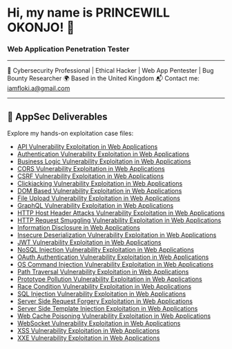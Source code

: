 # Hi, my name is PRINCEWILL OKONJO! 👋
### Web Application Penetration Tester

---

🔐 Cybersecurity Professional | Ethical Hacker | Web App Pentester | Bug Bounty Researcher
🌍 Based in the United Kingdom
📬 Contact me: iamfloki.a@gmail.com

---

## 📁 AppSec Deliverables
Explore my hands-on exploitation case files:

- [API Vulnerability Exploitation in Web Applications](https://github.com/Willmanzlair/API-Vulnerability-Exploitation-in-Web-Applications)
- [Authentication Vulnerability Exploitation in Web Applications](https://github.com/Willmanzlair/Authentication-Vulnerability-Exploitation-in-Web-Applications)
- [Business Logic Vulnerability Exploitation in Web Applications](https://github.com/Willmanzlair/Business-Logic-Vulnerability-Exploitation-in-Web-Applications)
- [CORS Vulnerability Exploitation in Web Applications](https://github.com/Willmanzlair/CORS-Vulnerability-Exploitation-in-Web-Applications)
- [CSRF Vulnerability Exploitation in Web Applications](https://github.com/Willmanzlair/CSRF-Vulnerability-Exploitation-in-Web-Applications)
- [Clickjacking Vulnerability Exploitation in Web Applications](https://github.com/Willmanzlair/Clickjacking-Vulnerability-Exploitation-in-Web-Applications)
- [DOM Based Vulnerability Exploitation in Web Applications](https://github.com/Willmanzlair/DOM-Based-Vulnerability-Exploitation-in-Web-Applications)
- [File Upload Vulnerability Exploitation in Web Applications](https://github.com/Willmanzlair/File-Upload-Vulnerability-Exploitation-in-Web-Applications)
- [GraphQL Vulnerability Exploitation in Web Applications](https://github.com/Willmanzlair/GraphQL-Vulnerability-Exploitation-in-Web-Applications)
- [HTTP Host Header Attacks Vulnerability Exploitation in Web Applications](https://github.com/Willmanzlair/HTTP-Host-Header-Attacks-Vulnerability-Exploitation-in-Web-Applications)
- [HTTP Request Smuggling Vulnerability Exploitation in Web Applications](https://github.com/Willmanzlair/HTTP-Request-Smuggling-Vulnerability-Exploitation-in-Web-Applications)
- [Information Disclosure in Web Applications](https://github.com/Willmanzlair/Information-Disclosure-in-Web-Applications)
- [Insecure Deserialization Vulnerability Exploitation in Web Applications](https://github.com/Willmanzlair/Insecure-Deserialization-Vulnerability-Exploitation-in-Web-Applications)
- [JWT Vulnerability Exploitation in Web Applications](https://github.com/Willmanzlair/JWT-Vulnerability-Exploitation-in-Web-Applications)
- [NoSQL Injection Vulnerability Exploitation in Web Applications](https://github.com/Willmanzlair/NoSQL-Injection-Vulnerability-Exploitation-in-Web-Applications)
- [OAuth Authentication Vulnerability Exploitation in Web Applications](https://github.com/Willmanzlair/OAuth-Authentication-Vulnerability-Exploitation-in-Web-Applications)
- [OS Command Injection Vulnerability Exploitation in Web Applications](https://github.com/Willmanzlair/OS-Command-Injection-Vulnerability-Exploitation-in-Web-Applications)
- [Path Traversal Vulnerability Exploitation in Web Applications](https://github.com/Willmanzlair/Path-Traversal-Vulnerability-Exploitation-in-Web-Applications)
- [Prototype Pollution Vulnerability Exploitation in Web Applications](https://github.com/Willmanzlair/Prototype-Pollution-Vulnerability-Exploitation-in-Web-Applications)
- [Race Condition Vulnerability Exploitation in Web Applications](https://github.com/Willmanzlair/Race-Condition-Vulnerability-Exploitation-in-Web-Applications)
- [SQL Injection Vulnerability Exploitation in Web Applications](https://github.com/Willmanzlair/SQL-Injection-Vulnerability-Exploitation-in-Web-Applications)
- [Server Side Request Forgery Exploitation in Web Applications](https://github.com/Willmanzlair/Server-Side-Request-Forgery-Exploitation-in-Web-Applications)
- [Server Side Template Injection Exploitation in Web Applications](https://github.com/Willmanzlair/Server-Side-Template-Injection-Exploitation-in-Web-Applications)
- [Web Cache Poisoning Vulnerability Exploitation in Web Applications](https://github.com/Willmanzlair/Web-Cache-Poisoning-Vulnerability-Exploitation-in-Web-Applications)
- [WebSocket Vulnerability Exploitation in Web Applications](https://github.com/Willmanzlair/WebSocket-Vulnerability-Exploitation-in-Web-Applications)
- [XSS Vulnerability Exploitation in Web Applications](https://github.com/Willmanzlair/XSS-Vulnerability-Exploitation-in-Web-Applications)
- [XXE Vulnerability Exploitation in Web Applications](https://github.com/Willmanzlair/XXE-Vulnerability-Exploitation-in-Web-Applications)